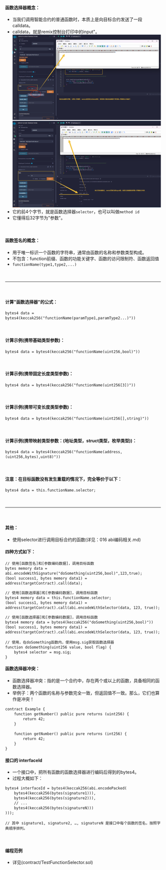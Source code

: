 #### 函数选择器概念：
- 当我们调用智能合约的普通函数时，本质上是向目标合约发送了一段calldata。
- calldata，就是remix控制台打印中的input"。
![](../images/Calldata-Input-Remix_1.png "")
![](../images/Calldata-Input-Remix_2.png "")
- 它的前4个字节，就是函数选择器```selector```，也可以叫做```method id```
- 它懂得后32字节为"参数"。

　

#### 函数签名的概念：
- 用于唯一标识一个函数的字符串，通常由函数的名称和参数类型构成。
- 不包含：function前缀、函数的功能关键字、函数的访问限制符、函数返回值
- ```functionName(type1,type2,...)```

　

---------------------------------------------------------------------

　

#### 计算"函数选择器"的公式：
```
bytes4 data = bytes4(keccak256("functionName(paramType1,paramType2...)"))
```

　

#### 计算示例(携带基础类型参数)：
```
bytes4 data = bytes4(keccak256("functionName(uint256,bool)"))
```

　

#### 计算示例(携带固定长度类型参数)：
```
bytes4 data = bytes4(keccak256("functionName(uint256[3])"))
```

　

#### 计算示例(携带可变长度类型参数)：
```
bytes4 data = bytes4(keccak256("functionName(uint256[],string)"))
```

　

#### 计算示例(携带映射类型参数：(地址类型，struct类型，枚举类型))：
```
bytes4 data = bytes4(keccak256("functionName(address,(uint256,bytes),uint8)"))
```

　

#### 注意：在目标函数没有发生重载的情况下，完全等价于以下：
```
bytes4 data = this.functionName.selector;
```

　

--------------------------------------------------------------------------------------

　

#### 其他：
- 使用selector进行调用目标合约的函数(详见：016 abi编码相关.md)

#### 四种方式如下：
```
// 使用[函数签名]和[参数编码数据]，调用目标函数
bytes memory data = abi.encodeWithSignature("doSomething(uint256,bool)",123,true);
(bool success1, bytes memory data1) = address(targetContract).call(data);
```
```
// 使用[函数选择器]和[参数编码数据]，调用目标函数
bytes4 memory data = this.functionName.selector;
(bool success1, bytes memory data1) = address(targetContract).call(abi.encodeWithSelector(data, 123, true));
```
```
// 使用[函数选择器]和[参数编码数据]，调用目标函数
bytes4 memory data = bytes4(keccak256("doSomething(uint256,bool)"))
(bool success1, bytes memory data1) = address(targetContract).call(abi.encodeWithSelector(data, 123, true));

// 使用，在doSomething函数内，使用msg.sig获取函数选择器
function doSomething(uint256 value, bool flag) {
    bytes4 selector = msg.sig;
}
```

#### 函数选择器冲突：
- 函数选择器冲突：指的是一个合约中，存在两个或以上的函数，具备相同的函数选择器。
- 举例子：两个函数的名称与参数完全一致，但返回值不一致。那么，它们也算作是冲突！
```
contract Example {
    function getNumber() public pure returns (uint256) {
        return 42;
    }

    function getNumber() public pure returns (int256) {
        return 42;
    }
}
```

#### 接口的 interfaceId
- 一个接口中，把所有函数的函数选择器进行编码后得到的bytes4。
- 过程大概如下：
```
bytes4 interfaceId = bytes4(keccak256(abi.encodePacked(
    bytes4(keccak256(bytes(signature1))),
    bytes4(keccak256(bytes(signature2))),
    // ...
    bytes4(keccak256(bytes(signatureN)))
)));

// 其中 signature1, signature2, …, signatureN 是接口中每个函数的签名，按照字典顺序排列。
```
　

#### 编程范例
- 详见(contract/TestFunctionSelector.sol)